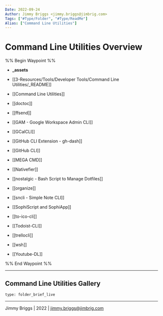 ```yaml
---
Date: 2022-09-24
Author: Jimmy Briggs <jimmy.briggs@jimbrig.com>
Tags: ["#Type/Folder", "#Type/ReadMe"]
Alias: ["Command Line Utilities"]
---
```


# Command Line Utilities Overview

%% Begin Waypoint %%
- **_assets**

- [[3-Resources/Tools/Developer Tools/Command Line Utilities/_README]]
- [[Command Line Utilities]]
- [[doctoc]]
- [[ffsend]]
- [[GAM - Google Workspace Admin CLI]]
- [[GCalCLI]]
- [[GitHub CLI Extension - gh-dash]]
- [[GitHub CLI]]
- [[MEGA CMD]]
- [[Nativefier]]
- [[nostalgic - Bash Script to Manage Dotfiles]]
- [[organize]]
- [[sncli - Simple Note CLI]]
- [[SophiScript and SophiApp]]
- [[to-ico-cli]]
- [[Todoist-CLI]]
- [[trellocli]]
- [[wsh]]
- [[Youtube-DL]]

%% End Waypoint %%

***

## Command Line Utilities Gallery

 
```ccard
type: folder_brief_live
```
 

***

Jimmy Briggs | 2022 | <jimmy.briggs@jimbrig.com>



